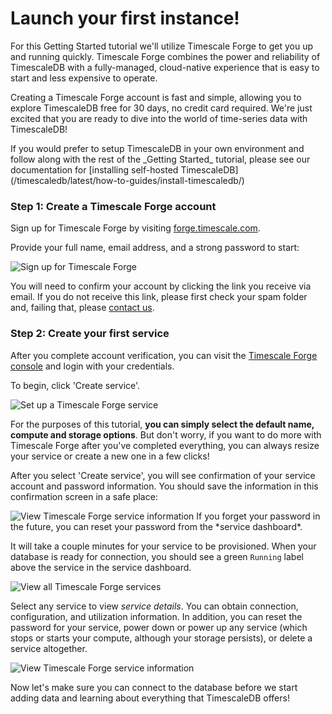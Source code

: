 # Launch your first instance!

For this Getting Started tutorial we'll utilize Timescale Forge to get you up
and running quickly. Timescale Forge combines the power and reliability 
of TimescaleDB with a fully-managed, cloud-native experience that is easy to 
start and less expensive to operate.

Creating a Timescale Forge account is fast and simple, allowing you to explore
TimescaleDB free for 30 days, no credit card required. We're just excited
that you are ready to dive into the world of time-series data with TimescaleDB!

<highlight type="tip">
If you would prefer to setup TimescaleDB in your own environment and follow 
along with the rest of the _Getting Started_ tutorial, please see our documentation
for [installing self-hosted TimescaleDB](/timescaledb/latest/how-to-guides/install-timescaledb/)
</highlight>

### Step 1: Create a Timescale Forge account

Sign up for Timescale Forge by visiting [forge.timescale.com][forge-signup].

Provide your full name, email address, and a strong password to start:

<img class="main-content__illustration" src="https://assets.iobeam.com/images/docs/forge_images/timescale-forge-signup-page.png" alt="Sign up for Timescale Forge"/>

You will need to confirm your account by clicking the link you receive via 
email. If you do not receive this link, please first check your spam folder 
and, failing that, please [contact us][contact-timescale].

### Step 2: Create your first service

After you complete account verification, you can visit the 
[Timescale Forge console][forge-console] and login with your credentials.

To begin, click 'Create service'.

<img class="main-content__illustration" src="https://assets.iobeam.com/images/docs/forge_images/timescale-forge-service-creation.png" alt="Set up a Timescale Forge service"/>

For the purposes of this tutorial, **you can simply select the default name, compute
and storage options**. But don't worry, if you want to do more with Timescale Forge
after you've completed everything, you can always resize your service or create
a new one in a few clicks!

After you select 'Create service', you will see confirmation of your service account and
password information. You should save the information in this confirmation screen in 
a safe place:

<img class="main-content__illustration" src="https://assets.iobeam.com/images/docs/forge_images/timescale-forge-service-confirmation.png" alt="View Timescale Forge service information"/>

<highlight type="warning">
 If you forget your password in the future, you can reset your password from the *service dashboard*.
</highlight>

It will take a couple minutes for your service to be provisioned. When your database is 
ready for connection, you should see a green `Running` label above the service in the
service dashboard.

<img class="main-content__illustration" src="https://assets.iobeam.com/images/docs/forge_images/timescale-forge-service-dashboard.png" alt="View all Timescale Forge services"/>

Select any service to view *service details*. You can obtain connection, 
configuration, and utilization information. In addition, you can reset the
password for your service, power down or power up any service (which stops
or starts your compute, although your storage persists), or delete
a service altogether.

<img class="main-content__illustration" src="https://assets.iobeam.com/images/docs/forge_images/timescale-forge-service-details.png" alt="View Timescale Forge service information"/>

Now let's make sure you can connect to the database before we start adding data
and learning about everything that TimescaleDB offers!

[install-timescaledb]: /how-to-guides/install-timescaledb/
[forge-signup]: https://forge.timescale.com
[forge-console]: https://console.forge.timescale.com/login
[contact-timescale]: https://www.timescale.com/contact
